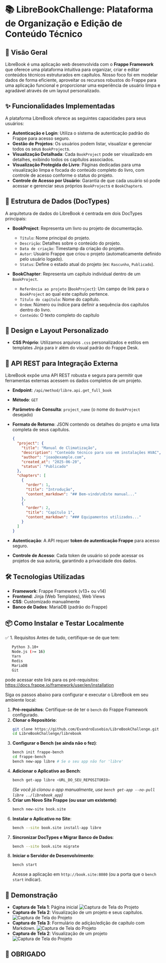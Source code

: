 # 📚 LibreBookChallenge: Plataforma de Organização e Edição de Conteúdo Técnico

## 🚀 Visão Geral

LibreBook é uma aplicação web desenvolvida com o **Frappe Framework** que oferece uma plataforma intuitiva para organizar, criar e editar conteúdos técnicos estruturados em capítulos. Nosso foco foi em modelar dados de forma eficiente, aproveitar os recursos robustos do Frappe para uma aplicação funcional e proporcionar uma experiência de usuário limpa e agradável através de um layout personalizado.

## ✨ Funcionalidades Implementadas

A plataforma LibreBook oferece as seguintes capacidades para seus usuários:

* **Autenticação e Login**: Utiliza o sistema de autenticação padrão do Frappe para acesso seguro.
* **Gestão de Projetos**: Os usuários podem listar, visualizar e gerenciar todos os seus `BookProject`s.
* **Visualização Detalhada**: Cada `BookProject` pode ser visualizado em detalhes, exibindo todos os capítulos associados.
* **Visualização Protegida do Livro**: Páginas dedicadas para uma visualização limpa e focada do conteúdo completo do livro, com controle de acesso conforme o status do projeto.
* **Controle de Acesso por Usuário**: Garantia de que cada usuário só pode acessar e gerenciar seus próprios `BookProject`s e `BookChapter`s.

## 📁 Estrutura de Dados (DocTypes)

A arquitetura de dados do LibreBook é centrada em dois DocTypes principais:

* **BookProject**: Representa um livro ou projeto de documentação.
    * `Título`: Nome principal do projeto.
    * `Descrição`: Detalhes sobre o conteúdo do projeto.
    * `Data de criação`: Timestamp da criação do projeto.
    * `Autor`: Usuário Frappe que criou o projeto (automaticamente definido pelo usuário logado).
    * `Status`: Define o estado atual do projeto (ex: `Rascunho`, `Publicado`).

* **BookChapter**: Representa um capítulo individual dentro de um `BookProject`.
    * `Referência ao projeto` (`BookProject`): Um campo de link para o `BookProject` ao qual este capítulo pertence.
    * `Título do capítulo`: Nome do capítulo.
    * `Ordem`: Número ou índice para definir a sequência dos capítulos dentro do livro.
    * `Conteúdo`: O texto completo do capítulo

## 🎨 Design e Layout Personalizado

* **CSS Próprio**: Utilizamos arquivos `.css` personalizados e estilos em templates Jinja para ir além do visual padrão do Frappe Desk.

## 🔗 API REST para Integração Externa

LibreBook expõe uma API REST robusta e segura para permitir que ferramentas externas acessem os dados completos de um projeto.

* **Endpoint**: `/api/method/libre.api.get_full_book`
* **Método**: `GET`
* **Parâmetro de Consulta**: `project_name` (o nome do `BookProject` desejado)
* **Formato de Retorno**: JSON contendo os detalhes do projeto e uma lista completa de seus capítulos.

    ```json
    {
      "project": {
        "title": "Manual de Climatização",
        "description": "Conteúdo técnico para uso em instalações HVAC",
        "author": "joao@example.com",
        "created_at": "2025-06-20",
        "status": "Publicado"
      },
      "chapters": [
        {
          "order": 1,
          "title": "Introdução",
          "content_markdown": "## Bem-vindo\nEste manual..."
        },
        {
          "order": 2,
          "title": "Capítulo 1",
          "content_markdown": "### Equipamentos utilizados..."
        }
      ]
    }
    ```

* **Autenticação**: A API requer **token de autenticação Frappe** para acesso seguro.
* **Controle de Acesso**: Cada token de usuário só pode acessar os projetos de sua autoria, garantindo a privacidade dos dados.

## 🛠️ Tecnologias Utilizadas

* **Framework**: Frappe Framework (v13+ ou v14)
* **Frontend**: Jinja (Web Templates), Web Views
* **CSS**: Customizado manualmente
* **Banco de Dados**: MariaDB (padrão do Frappe)

## 📦 Como Instalar e Testar Localmente

✅ 1. Requisitos
Antes de tudo, certifique-se de que tem:

 ```bash
    Python 3.10+
    Node.js (>= 16)
    Yarn
    Redis
    MariaDB
    Git
  ```

pode acessar este link para os pré-requisitos: https://docs.frappe.io/framework/user/en/installation 

Siga os passos abaixo para configurar e executar o LibreBook em seu ambiente local:

1.  **Pré-requisitos**: Certifique-se de ter o `bench` do Frappe Framework configurado.
2.  **Clonar o Repositório**:
    ```bash
    git clone https://github.com/EvandroEusebio/LibreBookChallenge.git 
    cd LibreBookChallenge/librebook
    ```
3.  **Configurar o Bench (se ainda não o fez)**:
    ```bash
    bench init frappe-bench
    cd frappe-bench
    bench new-app libre # Se o seu app não for 'libre'
    ```
4.  **Adicionar o Aplicativo ao Bench**:
    ```bash
    bench get-app libre <URL_DO_SEU_REPOSITORIO>
    ```
    *(Se você já clonou o app manualmente, use `bench get-app --no-pull libre ../librebook_app`)*
5.  **Criar um Novo Site Frappe (ou usar um existente)**:
    ```bash
    bench new-site book.site
    ```
6.  **Instalar o Aplicativo no Site**:
    ```bash
    bench --site book.site install-app libre
    ```
7.  **Sincronizar DocTypes e Migrar Banco de Dados**:
    ```bash
    bench --site book.site migrate
    ```
8.  **Iniciar o Servidor de Desenvolvimento**:
    ```bash
    bench start
    ```
    Acesse a aplicação em `http://book.site:8080` (ou a porta que o `bench start` indicar).

## 📸 Demonstração

* **Captura de Tela 1**: Página inicial
![Captura de Tela do Projeto](screens/screencapture-book-site-8080-2025-06-25-02_17_45.png)
* **Captura de Tela 2**: Visualização de um projeto e seus capítulos.
![Captura de Tela do Projeto](screens/screencapture-book-site-8080-chapter-2025-06-25-02_19_14.png)
* **Captura de Tela 3**: Formulário de adição/edição de capítulo com Markdown.
![Captura de Tela do Projeto](screens/screencapture-book-site-8080-addbook-2025-06-25-02_19_46.png)
* **Captura de Tela 2**: Visualização de um projeto
![Captura de Tela do Projeto](screens/screencapture-book-site-8080-mybooks-2025-06-25-02_18_18.png)

## 🤝 OBRIGADO